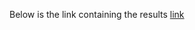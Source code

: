 Below is the link containing the results
[link](https://drive.google.com/drive/u/1/folders/1rJK6r6NhugBHAmgZFhVQ9PHBt1BjbFA6)

